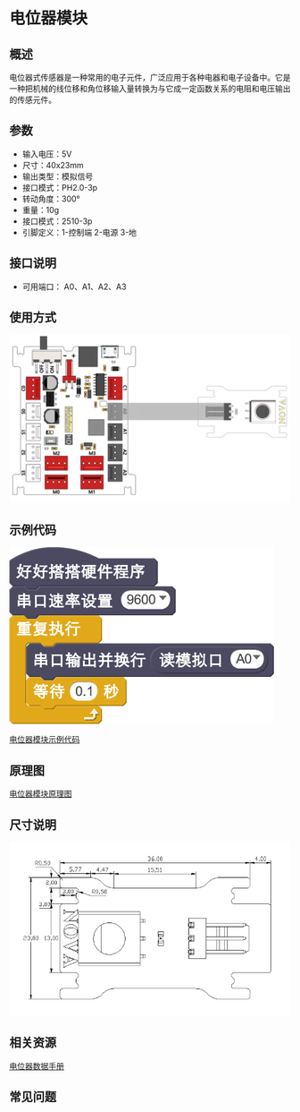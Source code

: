 # 电位器模块

## 概述

电位器式传感器是一种常用的电子元件，广泛应用于各种电器和电子设备中。它是一种把机械的线位移和角位移输入量转换为与它成一定函数关系的电阻和电压输出的传感元件。

## 参数

* 输入电压：5V
* 尺寸：40x23mm
* 输出类型：模拟信号
* 接口模式：PH2.0-3p
* 转动角度：300°
* 重量：10g
* 接口模式：2510-3p
* 引脚定义：1-控制端 2-电源 3-地

## 接口说明

* 可用端口： A0、A1、A2、A3

## 使用方式

![](../../.gitbook/assets/29.png)

## 示例代码

![](../../.gitbook/assets/30.png)

[电位器模块示例代码](http://www.haohaodada.com/show.php?id=947651)

## 原理图

[电位器模块原理图](https://github.com/Haohaodada-official/haohaodada-docs/blob/master/原理图/电位器模块.pdf)

## 尺寸说明

![](../../.gitbook/assets/99.png)

## 相关资源

[电位器数据手册](https://github.com/Haohaodada-official/haohaodada-docs/blob/master/主要芯片说明书/电位器-电位器.PDF)

## 常见问题

